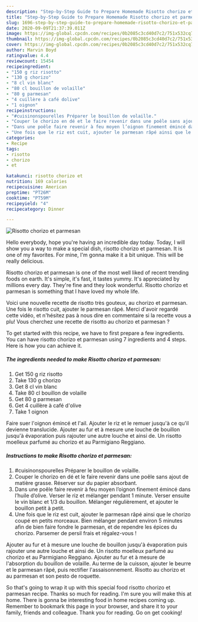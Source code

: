 ```yaml
---
description: "Step-by-Step Guide to Prepare Homemade Risotto chorizo et parmesan"
title: "Step-by-Step Guide to Prepare Homemade Risotto chorizo et parmesan"
slug: 1696-step-by-step-guide-to-prepare-homemade-risotto-chorizo-et-parmesan
date: 2020-09-09T21:37:39.011Z
image: https://img-global.cpcdn.com/recipes/0b2085c3cd40d7c2/751x532cq70/risotto-chorizo-et-parmesan-photo-principale-de-la-recette.jpg
thumbnail: https://img-global.cpcdn.com/recipes/0b2085c3cd40d7c2/751x532cq70/risotto-chorizo-et-parmesan-photo-principale-de-la-recette.jpg
cover: https://img-global.cpcdn.com/recipes/0b2085c3cd40d7c2/751x532cq70/risotto-chorizo-et-parmesan-photo-principale-de-la-recette.jpg
author: Marvin Boyd
ratingvalue: 4.4
reviewcount: 15454
recipeingredient:
- "150 g riz risotto"
- "130 g chorizo"
- "8 cl vin blanc"
- "80 cl bouillon de volaille"
- "80 g parmesan"
- "4 cuillère à café dolive"
- "1 oignon"
recipeinstructions:
- "#cuisinonspourelles Préparer le bouillon de volaille."
- "Couper le chorizo en dé et le faire revenir dans une poêle sans ajout de matière grasse. Réserver sur du papier absorbant."
- "Dans une poêle faire revenir à feu moyen l’oignon finement émincé dans l’huile d’olive. Verser le riz et mélanger pendant 1 minute. Verser ensuite le vin blanc et 1/3 du bouillon. Mélanger régulièrement, et ajouter le bouillon petit à petit."
- "Une fois que le riz est cuit, ajouter le parmesan râpé ainsi que le chorizo coupé en petits morceaux. Bien mélanger pendant environ 5 minutes afin de bien faire fondre le parmesan, et de rependre les épices du chorizo. Parsemer de persil frais et régalez-vous !"
categories:
- Recipe
tags:
- risotto
- chorizo
- et

katakunci: risotto chorizo et 
nutrition: 169 calories
recipecuisine: American
preptime: "PT26M"
cooktime: "PT59M"
recipeyield: "4"
recipecategory: Dinner

---
```



![Risotto chorizo et parmesan](https://img-global.cpcdn.com/recipes/0b2085c3cd40d7c2/751x532cq70/risotto-chorizo-et-parmesan-photo-principale-de-la-recette.jpg)

Hello everybody, hope you're having an incredible day today. Today, I will show you a way to make a special dish, risotto chorizo et parmesan. It is one of my favorites. For mine, I'm gonna make it a bit unique. This will be really delicious.

Risotto chorizo et parmesan is one of the most well liked of recent trending foods on earth. It's simple, it's fast, it tastes yummy. It's appreciated by millions every day. They're fine and they look wonderful. Risotto chorizo et parmesan is something that I have loved my whole life.

Voici une nouvelle recette de risotto très gouteux, au chorizo et parmesan. Une fois le risotto cuit, ajouter le parmesan râpé. Merci d&#39;avoir regardé cette vidéo, et n&#39;hésitez pas à nous dire en commentaire si la recette vous a plu! Vous cherchez une recette de risotto au chorizo et parmesan ?


To get started with this recipe, we have to first prepare a few ingredients. You can have risotto chorizo et parmesan using 7 ingredients and 4 steps. Here is how you can achieve it.

<!--inarticleads1-->

##### The ingredients needed to make Risotto chorizo et parmesan:

1. Get 150 g riz risotto
1. Take 130 g chorizo
1. Get 8 cl vin blanc
1. Take 80 cl bouillon de volaille
1. Get 80 g parmesan
1. Get 4 cuillère à café d&#39;olive
1. Take 1 oignon


Faire suer l&#39;oignon émincé et l&#39;ail. Ajouter le riz et le remuer jusqu&#39;à ce qu&#39;il devienne translucide. Ajouter au fur et à mesure une louche de bouillon jusqu&#39;à évaporation puis rajouter une autre louche et ainsi de. Un risotto moelleux parfumé au chorizo et au Parmigiano Reggiano. 

<!--inarticleads2-->

##### Instructions to make Risotto chorizo et parmesan:

1. #cuisinonspourelles Préparer le bouillon de volaille.
1. Couper le chorizo en dé et le faire revenir dans une poêle sans ajout de matière grasse. Réserver sur du papier absorbant.
1. Dans une poêle faire revenir à feu moyen l’oignon finement émincé dans l’huile d’olive. Verser le riz et mélanger pendant 1 minute. Verser ensuite le vin blanc et 1/3 du bouillon. Mélanger régulièrement, et ajouter le bouillon petit à petit.
1. Une fois que le riz est cuit, ajouter le parmesan râpé ainsi que le chorizo coupé en petits morceaux. Bien mélanger pendant environ 5 minutes afin de bien faire fondre le parmesan, et de rependre les épices du chorizo. Parsemer de persil frais et régalez-vous !


Ajouter au fur et à mesure une louche de bouillon jusqu&#39;à évaporation puis rajouter une autre louche et ainsi de. Un risotto moelleux parfumé au chorizo et au Parmigiano Reggiano. Ajouter au fur et à mesure de l&#39;absorption du bouillon de volaille. Au terme de la cuisson, ajouter le beurre et le parmesan râpé, puis rectifier l&#39;assaisonnement. Risotto au chorizo et au parmesan et son pesto de roquette. 

So that's going to wrap it up with this special food risotto chorizo et parmesan recipe. Thanks so much for reading. I'm sure you will make this at home. There is gonna be interesting food in home recipes coming up. Remember to bookmark this page in your browser, and share it to your family, friends and colleague. Thank you for reading. Go on get cooking!
